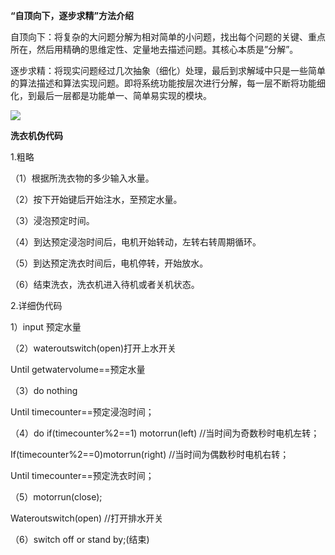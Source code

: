 **“自顶向下，逐步求精”方法介绍**

自顶向下：将复杂的大问题分解为相对简单的小问题，找出每个问题的关键、重点所在，然后用精确的思维定性、定量地去描述问题。其核心本质是”分解”。 

逐步求精：将现实问题经过几次抽象（细化）处理，最后到求解域中只是一些简单的算法描述和算法实现问题。即将系统功能按层次进行分解，每一层不断将功能细化，到最后一层都是功能单一、简单易实现的模块。



![](https://img-blog.csdnimg.cn/20181230112957329.jpg?x-oss-process=image/watermark,type_ZmFuZ3poZW5naGVpdGk,shadow_10,text_aHR0cHM6Ly9ibG9nLmNzZG4ubmV0L3FxXzQzMjY3Nzcz,size_16,color_FFFFFF,t_70)

**洗衣机伪代码**

1.粗略

（1）根据所洗衣物的多少输入水量。 

（2）按下开始键后开始注水，至预定水量。 

（3）浸泡预定时间。 

（4）到达预定浸泡时间后，电机开始转动，左转右转周期循环。 

（5）到达预定洗衣时间后，电机停转，开始放水。 

（6）结束洗衣，洗衣机进入待机或者关机状态。

2.详细伪代码

1）input 预定水量 

（2）wateroutswitch(open)打开上水开关 

Until getwatervolume==预定水量 

（3）do nothing 

Until timecounter==预定浸泡时间； 

（4）do if(timecounter%2==1) motorrun(left) //当时间为奇数秒时电机左转； 

If(timecounter%2==0)motorrun(right) //当时间为偶数秒时电机右转； 

Until timecounter==预定洗衣时间； 

（5）motorrun(close); 

Wateroutswitch(open) //打开排水开关 

（6）switch off or stand by;(结束)
